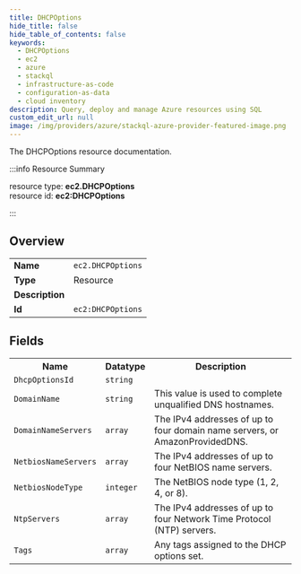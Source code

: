 ```yaml
---
title: DHCPOptions
hide_title: false
hide_table_of_contents: false
keywords:
  - DHCPOptions
  - ec2
  - azure
  - stackql
  - infrastructure-as-code
  - configuration-as-data
  - cloud inventory
description: Query, deploy and manage Azure resources using SQL
custom_edit_url: null
image: /img/providers/azure/stackql-azure-provider-featured-image.png
---
```

The DHCPOptions resource documentation.

:::info Resource Summary

<div class="row">
<div class="providerDocColumn">
<span>resource type:&nbsp;<b>ec2.DHCPOptions</b></span><br />
<span>resource id:&nbsp;<b>ec2:DHCPOptions</b></span><br />
</div>
</div>

:::

## Overview
<table><tbody>
<tr><td><b>Name</b></td><td><code>ec2.DHCPOptions</code></td></tr>
<tr><td><b>Type</b></td><td>Resource</td></tr>
<tr><td><b>Description</b></td><td></td></tr>
<tr><td><b>Id</b></td><td><code>ec2:DHCPOptions</code></td></tr>
</tbody></table>

## Fields
<table><tbody>
<tr><th>Name</th><th>Datatype</th><th>Description</th></tr>
<tr><td><code>DhcpOptionsId</code></td><td><code>string</code></td><td></td></tr><tr><td><code>DomainName</code></td><td><code>string</code></td><td>This value is used to complete unqualified DNS hostnames.</td></tr><tr><td><code>DomainNameServers</code></td><td><code>array</code></td><td>The IPv4 addresses of up to four domain name servers, or AmazonProvidedDNS.</td></tr><tr><td><code>NetbiosNameServers</code></td><td><code>array</code></td><td>The IPv4 addresses of up to four NetBIOS name servers.</td></tr><tr><td><code>NetbiosNodeType</code></td><td><code>integer</code></td><td>The NetBIOS node type (1, 2, 4, or 8).</td></tr><tr><td><code>NtpServers</code></td><td><code>array</code></td><td>The IPv4 addresses of up to four Network Time Protocol (NTP) servers.</td></tr><tr><td><code>Tags</code></td><td><code>array</code></td><td>Any tags assigned to the DHCP options set.</td></tr>
</tbody></table>